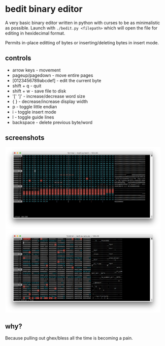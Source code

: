 # bedit binary editor
A very basic binary editor written in python with curses to be as minimalistic as possible.
Launch with ```./bedit.py <filepath>``` which will open the file for editing in hexidecimal format.

Permits in-place editting of bytes or inserting/deleting bytes in insert mode.

## controls
 - arrow keys - movement
 - pageup/pagedown - move entire pages
 - [0123456789abcdef] - edit the current byte
 - shift + q - quit
 - shift + w - save file to disk
 - '[' ']' - increase/decrease word size
 - { } - decrease/increase display width
 - p - toggle little endian
 - i - toggle insert mode
 - l - toggle guide lines
 - backspace - delete previous byte/word

## screenshots
![screenshot1](screenshots/screenshot1.png)
![screenshot2](screenshots/screenshot2.png)

## why?
Because pulling out ghex/bless all the time is becoming a pain.

